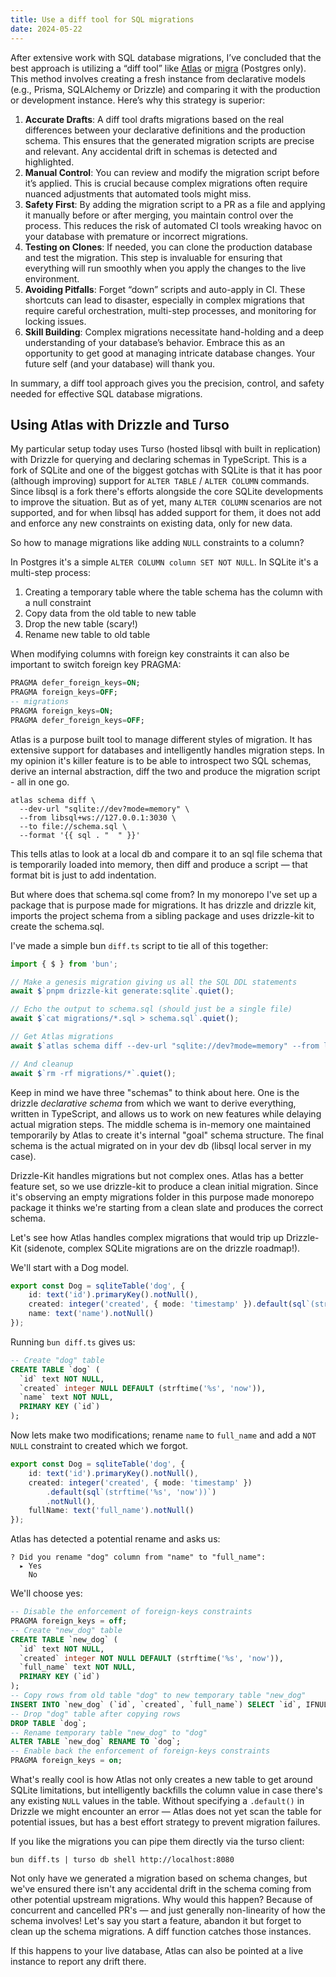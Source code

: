 ```yaml
---
title: Use a diff tool for SQL migrations
date: 2024-05-22
---
```


After extensive work with SQL database migrations, I’ve concluded that the best approach is
utilizing a “diff tool” like [Atlas](https://atlasgo.io) or
[migra](https://github.com/djrobstep/migra) (Postgres only). This method involves creating a fresh
instance from declarative models (e.g., Prisma, SQLAlchemy or Drizzle) and comparing it with the
production or development instance. Here’s why this strategy is superior:

1. **Accurate Drafts**: A diff tool drafts migrations based on the real differences between your
   declarative definitions and the production schema. This ensures that the generated migration
   scripts are precise and relevant. Any accidental drift in schemas is detected and highlighted.
2. **Manual Control**: You can review and modify the migration script before it’s applied. This is
   crucial because complex migrations often require nuanced adjustments that automated tools might
   miss.
3. **Safety First**: By adding the migration script to a PR as a file and applying it manually
   before or after merging, you maintain control over the process. This reduces the risk of
   automated CI tools wreaking havoc on your database with premature or incorrect migrations.
4. **Testing on Clones**: If needed, you can clone the production database and test the migration.
   This step is invaluable for ensuring that everything will run smoothly when you apply the changes
   to the live environment.
5. **Avoiding Pitfalls**: Forget “down” scripts and auto-apply in CI. These shortcuts can lead to
   disaster, especially in complex migrations that require careful orchestration, multi-step
   processes, and monitoring for locking issues.
6. **Skill Building**: Complex migrations necessitate hand-holding and a deep understanding of your
   database’s behavior. Embrace this as an opportunity to get good at managing intricate database
   changes. Your future self (and your database) will thank you.

In summary, a diff tool approach gives you the precision, control, and safety needed for effective
SQL database migrations.

## Using Atlas with Drizzle and Turso

My particular setup today uses Turso (hosted libsql with built in replication) with Drizzle for
querying and declaring schemas in TypeScript. This is a fork of SQLite and one of the biggest
gotchas with SQLite is that it has poor (although improving) support for `ALTER TABLE` /
`ALTER COLUMN` commands. Since libsql is a fork there's efforts alongside the core SQLite developments to
improve the situation. But as of yet, many `ALTER COLUMN` scenarios are not supported, and for when
libsql has added support for them, it does not add and enforce any new constraints on existing data,
only for new data.

So how to manage migrations like adding `NULL` constraints to a column?

In Postgres it's a simple `ALTER COLUMN column SET NOT NULL`. In SQLite it's a multi-step process:

1. Creating a temporary table where the table schema has the column with a null constraint
2. Copy data from the old table to new table
3. Drop the new table (scary!)
4. Rename new table to old table

When modifying columns with foreign key constraints it can also be important to switch foreign key
PRAGMA:

```sql
PRAGMA defer_foreign_keys=ON;
PRAGMA foreign_keys=OFF;
-- migrations
PRAGMA foreign_keys=ON;
PRAGMA defer_foreign_keys=OFF;
```

Atlas is a purpose built tool to manage different styles of migration. It has extensive support for
databases and intelligently handles migration steps. In my opinion it's killer feature is to be able
to introspect two SQL schemas, derive an internal abstraction, diff the two and produce the
migration script - all in one go.

```
atlas schema diff \
  --dev-url "sqlite://dev?mode=memory" \
  --from libsql+ws://127.0.0.1:3030 \
  --to file://schema.sql \
  --format '{{ sql . "  " }}'
```

This tells atlas to look at a local db and compare it to an sql file schema that is temporarily
loaded into memory, then diff and produce a script — that format bit is just to add indentation.

But where does that schema.sql come from? In my monorepo I've set up a package that is purpose made
for migrations. It has drizzle and drizzle kit, imports the project schema from a sibling package
and uses drizzle-kit to create the schema.sql.

I've made a simple bun `diff.ts` script to tie all of this together:

```ts
import { $ } from 'bun';

// Make a genesis migration giving us all the SQL DDL statements
await $`pnpm drizzle-kit generate:sqlite`.quiet();

// Echo the output to schema.sql (should just be a single file)
await $`cat migrations/*.sql > schema.sql`.quiet();

// Get Atlas migrations
await $`atlas schema diff --dev-url "sqlite://dev?mode=memory" --from libsql+ws://127.0.0.1:3030 --to file://schema.sql --format '{{ sql . "  " }}'`;

// And cleanup
await $`rm -rf migrations/*`.quiet();
```

Keep in mind we have three "schemas" to think about here. One is the drizzle _declarative schema_
from which we want to derive everything, written in TypeScript, and allows us to work on new
features while delaying actual migration steps. The middle schema is in-memory one maintained
temporarily by Atlas to create it's internal "goal" schema structure. The final schema is the actual
migrated on in your dev db (libsql local server in my case).

Drizzle-Kit handles migrations but not complex ones. Atlas has a better feature set, so we use
drizzle-kit to produce a clean initial migration. Since it's observing an empty migrations folder in
this purpose made monorepo package it thinks we're starting from a clean slate and produces the
correct schema.

Let's see how Atlas handles complex migrations that would trip up Drizzle-Kit (sidenote, complex
SQLite migrations are on the drizzle roadmap!).

We'll start with a Dog model.

```ts
export const Dog = sqliteTable('dog', {
	id: text('id').primaryKey().notNull(),
	created: integer('created', { mode: 'timestamp' }).default(sql`(strftime('%s', 'now'))`),
	name: text('name').notNull()
});
```

Running `bun diff.ts` gives us:

```sql
-- Create "dog" table
CREATE TABLE `dog` (
  `id` text NOT NULL,
  `created` integer NULL DEFAULT (strftime('%s', 'now')),
  `name` text NOT NULL,
  PRIMARY KEY (`id`)
);
```

Now lets make two modifications; rename `name` to `full_name` and add a `NOT NULL` constraint to
created which we forgot.

```ts
export const Dog = sqliteTable('dog', {
	id: text('id').primaryKey().notNull(),
	created: integer('created', { mode: 'timestamp' })
		.default(sql`(strftime('%s', 'now'))`)
		.notNull(),
	fullName: text('full_name').notNull()
});
```

Atlas has detected a potential rename and asks us:

```
? Did you rename "dog" column from "name" to "full_name":
  ▸ Yes
    No
```

We'll choose yes:

```sql
-- Disable the enforcement of foreign-keys constraints
PRAGMA foreign_keys = off;
-- Create "new_dog" table
CREATE TABLE `new_dog` (
  `id` text NOT NULL,
  `created` integer NOT NULL DEFAULT (strftime('%s', 'now')),
  `full_name` text NOT NULL,
  PRIMARY KEY (`id`)
);
-- Copy rows from old table "dog" to new temporary table "new_dog"
INSERT INTO `new_dog` (`id`, `created`, `full_name`) SELECT `id`, IFNULL(`created`, (strftime('%s', 'now'))) AS `created`, `name` FROM `dog`;
-- Drop "dog" table after copying rows
DROP TABLE `dog`;
-- Rename temporary table "new_dog" to "dog"
ALTER TABLE `new_dog` RENAME TO `dog`;
-- Enable back the enforcement of foreign-keys constraints
PRAGMA foreign_keys = on;
```

What's really cool is how Atlas not only creates a new table to get around SQLite limitations, but
intelligently backfills the column value in case there's any existing `NULL` values in the table.
Without specifying a `.default()` in Drizzle we might encounter an error — Atlas does not yet scan
the table for potential issues, but has a best effort strategy to prevent migration failures.

If you like the migrations you can pipe them directly via the turso client:

```
bun diff.ts | turso db shell http://localhost:8080
```

Not only have we generated a migration based on schema changes, but we've ensured there isn't any
accidental drift in the schema coming from other potential upstream migrations. Why would this
happen? Because of concurrent and cancelled PR's — and just generally non-linearity of how the
schema involves! Let's say you start a feature, abandon it but forget to clean up the schema
migrations. A diff function catches those instances.

If this happens to your live database, Atlas can also be pointed at a live instance to report any
drift there.
